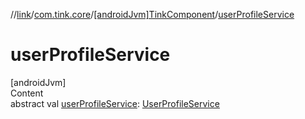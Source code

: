 //[link](../../index.md)/[com.tink.core](../index.md)/[[androidJvm]TinkComponent](index.md)/[userProfileService](user-profile-service.md)



# userProfileService  
[androidJvm]  
Content  
abstract val [userProfileService](user-profile-service.md): [UserProfileService](../../com.tink.service.user/[android-jvm]-user-profile-service/index.md)  



